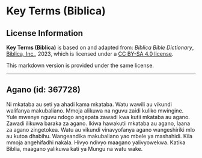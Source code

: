 # Key Terms (Biblica)

## License Information

**Key Terms (Biblica)** is based on and adapted from: _Biblica Bible Dictionary_, [Biblica, Inc.](https://www.biblica.com/), 2023, which is licensed under a [CC BY-SA 4.0 license](https://creativecommons.org/licenses/by-sa/4.0/legalcode.en).

This markdown version is provided under the same license.



--------------------------------

## Agano (id: 367728)

Ni mkataba au seti ya ahadi kama mkataba. Watu wawili au vikundi walifanya makubaliano. Mmoja alikuwa na nguvu zaidi kuliko mwingine. Yule mwenye nguvu ndogo angepata zawadi kwa kutii mkataba au agano. Zawadi ilikuwa baraka za agano. Ikiwa hawakutii mkataba au agano, laana za agano zingetokea. Watu au vikundi vinavyofanya agano wangeshiriki mlo au kutoa dhabihu. Wangeandika makubaliano yao mbele ya mashahidi. Kila mmoja angehifadhi nakala. Hivyo ndivyo maagano yalivyowekwa. Katika Biblia, maagano yalikuwa kati ya Mungu na watu wake.


